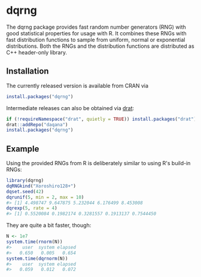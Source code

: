 
<!-- README.md is generated from README.Rmd. Please edit that file -->

dqrng
=====

The dqrng package provides fast random number generators (RNG) with good statistical properties for usage with R. It combines these RNGs with fast distribution functions to sample from uniform, normal or exponential distributions. Both the RNGs and the distribution functions are distributed as C++ header-only library.

Installation
------------

The currently released version is available from CRAN via

``` r
install.packages("dqrng")
```

Intermediate releases can also be obtained via [drat](https://cran.r-project.org/package=drat):

``` r
if (!requireNamespace("drat", quietly = TRUE)) install.packages("drat")
drat::addRepo("daqana")
install.packages("dqrng")
```

Example
-------

Using the provided RNGs from R is deliberately similar to using R's build-in RNGs:

``` r
library(dqrng)
dqRNGkind("Xoroshiro128+")
dqset.seed(42)
dqrunif(5, min = 2, max = 10)
#> [1] 4.498747 9.647875 5.232044 6.176499 8.453008
dqrexp(5, rate = 4)
#> [1] 0.5520084 0.1982174 0.3281557 0.1913137 0.7544450
```

They are quite a bit faster, though:

``` r
N <- 1e7
system.time(rnorm(N))
#>    user  system elapsed 
#>   0.650   0.005   0.654
system.time(dqrnorm(N))
#>    user  system elapsed 
#>   0.059   0.012   0.072
```
